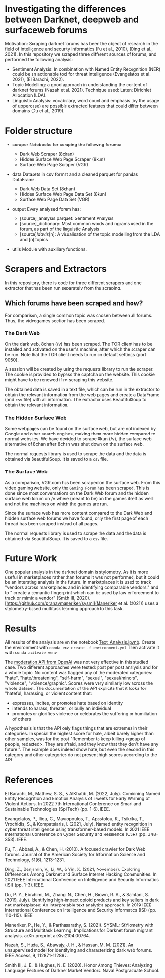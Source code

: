 # Investigating the differences between Darknet, deepweb and surfaceweb forums

Motivation: Scraping darknet forums has been the object of research in the field of intelligence and security informatics (Fu et al., 2010), (Ding et al., 2021).
In this repository we scraped three different sources of forums, and performed the following analysis:
- Sentiment Analysis: In combination with Named Entity Recognition (NER) could be an actionable tool for threat intelligence (Evangelatos et al. 2021), (El Barachi, 2022).
- Topic Modelling: a good approach in understanding the content of darknet forums (Nazah et al. 2021). Technique used: Latent Dirichlet Allocation (LDA). 
- Linguistic Analysis: vocabulary, word count and emphasis (by the usage of uppercase) are possible extracted features that could differ between domains (Du et al., 2019).

# Folder structure
- scraper
Notebooks for scraping the following forums:
    - Dark Web Scraper (8chan)
    - Hidden Surface Web Page Scraper (8kun)
    - Surface Web Page Scraper (VGR)

- data
Datasets in csv format and a cleaned parquet for pandas DataFrame.
  - Dark Web Data Set (8chan)
  - Hidden Surface Web Page Data Set (8kun)
  - Surface Web Page Data Set (VGR)

- output
Every analysed forum has:
  - [source]_analysis.parquet: Sentiment Analysis
  - [source]_dictionary: Most common words and ngrams used in the forum, as part of the linguistic Analysis
  - [source]_ldavis_[n]: A visualisation of the topic modelling from the LDA and [n] topics

- utils
Module with auxiliary functions.

# Scrapers and Extractors
In this repository, there is code for three different scrapers and one extractor 
that has been run separately from the scraping.

## Which forums have been scraped and how?
For comparison, a single common topic was chosen between all forums. Thus, the videogames section has been scraped. 

### The Dark Web
On the dark web, 8chan (/v) has been scraped. The TOR client has to be installed and 
activated on the user's machine, after which the scraper can be run. Note that the
TOR client needs to run on default settings (port 9050).

A session will be created by using the requests library to run the scraper. 
The cookie is provided to bypass the captcha on the website. This cookie might have 
to be renewed if re-scraping this website.

The obtained data is saved in a text file, which can be run in the extractor to obtain the 
relevant information from the web pages and create a DataFrame (and `csv` file) with all
information. The extractor uses BeautifulSoup to obtain the relevant information.

### The Hidden Surface Web
Some webpages can be found on the surface web, but are not indexed by Google and other
search engines, making them more hidden compared to normal websites. We have decided to
scrape 8kun (/v), the surface web alternative of 8chan after 8chan was shut down on the 
surface web.

The normal requests library is used to scrape the data and the data is obtained via 
BeautifulSoup. It is saved to a `csv` file.

### The Surface Web
As a comparison, VGR.com has been scraped on the surface web. From this video gaming website,
only the `Gaming Forum` has been scraped. This is done since most conversations on the 
Dark Web forum and the hidden surface web forum on /v where (meant to be) on the games 
itself as well and not the machines on which the games are run.

Since the surface web has more content compared to the Dark Web and hidden surface web forums 
we have found, only the first page of each thread has been scraped instead of all pages.

The normal requests library is used to scrape the data and the data is obtained via
BeautifulSoup. It is saved to a `csv` file.

# Future Work
One popular analysis in the darknet domain is stylometry. As it is more useful in marketplaces rather than forums it was not performed, but it could be an intersting analysis in the future. In marketplaces it is used to track "vendors across marketplaces and in identifying comparable vendors." and to " create a semantic fingerprint which can be used by law enforcement to track or mimic a vendor" (Smith III, 2020). [https://github.com/pranavmaneriker/sysml](Maneriker et al. (2021)) uses a stylometry-based multitask learning approach to this task. 

# Results
All results of the analysis are on the notebook [Text_Analysis.ipynb](https://github.com/octokami/darknet_forum/blob/main/Text_Analysis.ipynb).
Create the environment with `conda env create -f environment.yml`
Then activate it with `conda activate venv`

The [moderation API from OpenAi](https://platform.openai.com/docs/guides/moderation) was not very effective in this studied case. Two different approaches were tested: post per post analysis and for a whole topic. No content was flagged any of the moderated categories: "hate", "hate/threatening", "self-harm", "sexual", "sexual/minors", "violence", "violence/graphic". Scores were very similarly low across the whole dataset. The documentation of the API explicits that it looks for "hateful, harassing, or violent content that:
- expresses, incites, or promotes hate based on identity
- intends to harass, threaten, or bully an individual
- promotes or glorifies violence or celebrates the suffering or humiliation of others

A hypothesis is that the API only flags things that are extremes in their categories. In special the highest score for hate, albeit barely higher than other samples, was for the post "Remember to keep killing <group of people, redacted>. They are afraid, and they know that they don't have any future.". The example does indeed show hate, but even the second in this category and other categories do not present high scores according to the API.

# References
El Barachi, M., Mathew, S. S., & AlKhatib, M. (2022, July). Combining Named Entity Recognition and Emotion Analysis of Tweets for Early Warning of Violent Actions. In 2022 7th International Conference on Smart and Sustainable Technologies (SpliTech) (pp. 1-6). IEEE.

Evangelatos, P., Iliou, C., Mavropoulos, T., Apostolou, K., Tsikrika, T., Vrochidis, S., & Kompatsiaris, I. (2021, July). Named entity recognition in cyber threat intelligence using transformer-based models. In 2021 IEEE International Conference on Cyber Security and Resilience (CSR) (pp. 348-353). IEEE.

Fu, T., Abbasi, A., & Chen, H. (2010). A focused crawler for Dark Web forums. Journal of the American Society for Information Science and Technology, 61(6), 1213-1231.

Ding, Z., Benjamin, V., Li, W., & Yin, X. (2021, November). Exploring Differences Among Darknet and Surface Internet Hacking Communities. In 2021 IEEE International Conference on Intelligence and Security Informatics (ISI) (pp. 1-3). IEEE.

Du, P. Y., Ebrahimi, M., Zhang, N., Chen, H., Brown, R. A., & Samtani, S. (2019, July). Identifying high-impact opioid products and key sellers in dark net marketplaces: An interpretable text analytics approach. In 2019 IEEE International Conference on Intelligence and Security Informatics (ISI) (pp. 110-115). IEEE.

Maneriker, P., He, Y., & Parthasarathy, S. (2021). SYSML: StYlometry with Structure and Multitask Learning: Implications for Darknet forum migrant analysis. arXiv preprint arXiv:2104.00764.

Nazah, S., Huda, S., Abawajy, J. H., & Hassan, M. M. (2021). An unsupervised model for identifying and characterizing dark web forums. IEEE Access, 9, 112871-112892.

Smith III, J. E., & Hughes, N. E. (2020). Honor Among Thieves: Analyzing Language Features of Darknet Market Vendors. Naval Postgraduate School.
